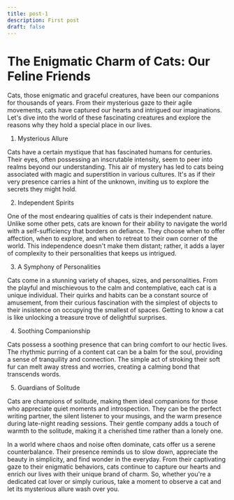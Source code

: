 ```yaml
---
title: post-1
description: First post
draft: false
---
```


# The Enigmatic Charm of Cats: Our Feline Friends

Cats, those enigmatic and graceful creatures, have been our companions for thousands of years. From their mysterious gaze to their agile movements, cats have captured our hearts and intrigued our imaginations. Let's dive into the world of these fascinating creatures and explore the reasons why they hold a special place in our lives.

1. Mysterious Allure

Cats have a certain mystique that has fascinated humans for centuries. Their eyes, often possessing an inscrutable intensity, seem to peer into realms beyond our understanding. This air of mystery has led to cats being associated with magic and superstition in various cultures. It's as if their very presence carries a hint of the unknown, inviting us to explore the secrets they might hold.

2. Independent Spirits

One of the most endearing qualities of cats is their independent nature. Unlike some other pets, cats are known for their ability to navigate the world with a self-sufficiency that borders on defiance. They choose when to offer affection, when to explore, and when to retreat to their own corner of the world. This independence doesn't make them distant; rather, it adds a layer of complexity to their personalities that keeps us intrigued.

3. A Symphony of Personalities

Cats come in a stunning variety of shapes, sizes, and personalities. From the playful and mischievous to the calm and contemplative, each cat is a unique individual. Their quirks and habits can be a constant source of amusement, from their curious fascination with the simplest of objects to their insistence on occupying the smallest of spaces. Getting to know a cat is like unlocking a treasure trove of delightful surprises.

4. Soothing Companionship

Cats possess a soothing presence that can bring comfort to our hectic lives. The rhythmic purring of a content cat can be a balm for the soul, providing a sense of tranquility and connection. The simple act of stroking their soft fur can melt away stress and worries, creating a calming bond that transcends words.

5. Guardians of Solitude

Cats are champions of solitude, making them ideal companions for those who appreciate quiet moments and introspection. They can be the perfect writing partner, the silent listener to your musings, and the warm presence during late-night reading sessions. Their gentle company adds a touch of warmth to the solitude, making it a cherished time rather than a lonely one.

In a world where chaos and noise often dominate, cats offer us a serene counterbalance. Their presence reminds us to slow down, appreciate the beauty in simplicity, and find wonder in the everyday. From their captivating gaze to their enigmatic behaviors, cats continue to capture our hearts and enrich our lives with their unique brand of charm. So, whether you're a dedicated cat lover or simply curious, take a moment to observe a cat and let its mysterious allure wash over you.
